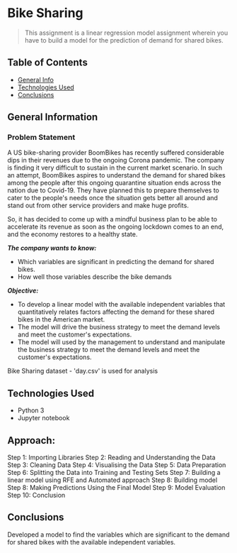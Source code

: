 # Bike Sharing
> This assignment is a linear regression model assignment wherein you have to build a model for the prediction of demand for shared bikes.

## Table of Contents
* [General Info](#general-information)
* [Technologies Used](#technologies-used)
* [Conclusions](#conclusions)

## General Information

### Problem Statement
A US bike-sharing provider BoomBikes has recently suffered considerable dips in their revenues due to the ongoing Corona pandemic. The company is finding it very difficult to sustain in the current market scenario. In such an attempt, BoomBikes aspires to understand the demand for shared bikes among the people after this ongoing quarantine situation ends across the nation due to Covid-19. They have planned this to prepare themselves to cater to the people's needs once the situation gets better all around and stand out from other service providers and make huge profits.

So, it has decided to come up with a mindful business plan to be able to accelerate its revenue as soon as the ongoing lockdown comes to an end, and the economy restores to a healthy state. 


***The company wants to know:***

- Which variables are significant in predicting the demand for shared bikes.
- How well those variables describe the bike demands

***Objective:***

- To develop a linear model with the available independent variables that quantitatively relates factors affecting the demand for these shared bikes in the American market.
- The model will drive the business strategy to meet the demand levels and meet the customer's expectations.
- The model will used by the management to understand and manipulate the business strategy to meet the demand levels and meet the customer's expectations.

Bike Sharing dataset - 'day.csv' is used for analysis

## Technologies Used
- Python 3
- Jupyter notebook

## Approach:

Step 1: Importing Libraries
Step 2: Reading and Understanding the Data
Step 3: Cleaning Data
Step 4: Visualising the Data
Step 5: Data Preparation
Step 6: Splitting the Data into Training and Testing Sets
Step 7: Building a linear model using RFE and Automated approach
Step 8: Building model
Step 8: Making Predictions Using the Final Model
Step 9: Model Evaluation
Step 10: Conclusion

## Conclusions
Developed a model to find the variables which are significant to the demand for shared bikes with the available independent variables.



